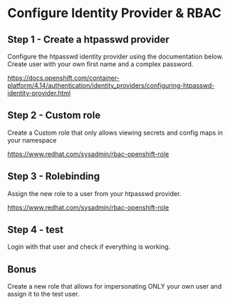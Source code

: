 # Configure Identity Provider & RBAC

## Step 1 - Create a htpasswd provider

Configure the htpasswd identity provider using the documentation below.
Create user with your own first name and a complex password.

https://docs.openshift.com/container-platform/4.14/authentication/identity_providers/configuring-htpasswd-identity-provider.html

## Step 2 - Custom role

Create a Custom role that only allows viewing secrets and config maps in your namespace

https://www.redhat.com/sysadmin/rbac-openshift-role

## Step 3 - Rolebinding

Assign the new role to a user from your htpasswd provider.

https://www.redhat.com/sysadmin/rbac-openshift-role

## Step 4 - test

Login with that user and check if everything is working.

## Bonus

 Create a new role that allows for impersonating ONLY your own user and assign it to the test user.
